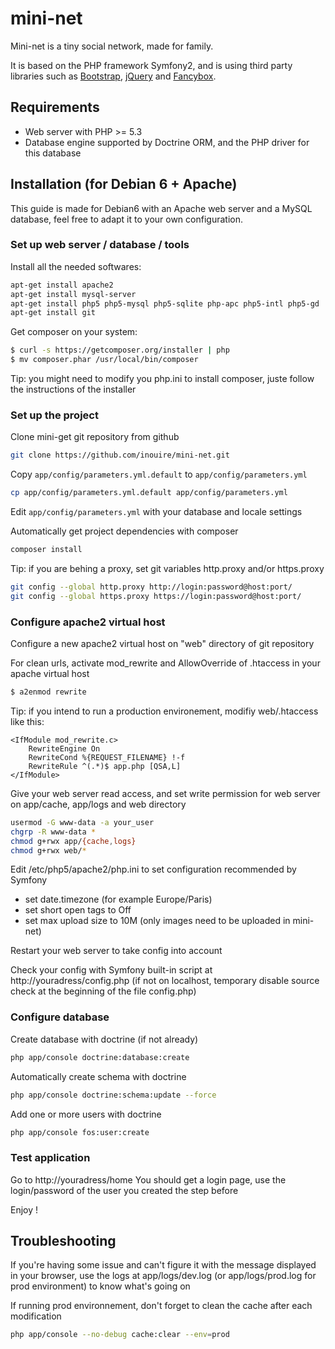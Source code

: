mini-net
========

Mini-net is a tiny social network, made for family.

It is based on the PHP framework Symfony2, and is using third party libraries such as [Bootstrap](http://twitter.github.com/bootstrap/), [jQuery](http://jquery.com/) and [Fancybox](http://fancyapps.com/fancybox/).

## Requirements

* Web server with PHP >= 5.3 
* Database engine supported by Doctrine ORM, and the PHP driver for this database

## Installation (for Debian 6 + Apache)

This guide is made for Debian6 with an Apache web server and a MySQL database, feel free to adapt it to your own configuration.

### Set up web server / database / tools

Install all the needed softwares:
``` bash
apt-get install apache2
apt-get install mysql-server
apt-get install php5 php5-mysql php5-sqlite php-apc php5-intl php5-gd
apt-get install git
```

Get composer on your system:
``` bash
$ curl -s https://getcomposer.org/installer | php
$ mv composer.phar /usr/local/bin/composer
```
Tip: you might need to modify you php.ini to install composer, juste follow the instructions of the installer

### Set up the project

Clone mini-get git repository from github
``` bash
git clone https://github.com/inouire/mini-net.git
```

Copy `app/config/parameters.yml.default` to `app/config/parameters.yml`
``` bash
cp app/config/parameters.yml.default app/config/parameters.yml
```

Edit `app/config/parameters.yml` with your database and locale settings

Automatically get project dependencies with composer
``` bash
composer install
```

Tip: if you are behing a proxy, set git variables http.proxy and/or https.proxy
``` bash
git config --global http.proxy http://login:password@host:port/
git config --global https.proxy https://login:password@host:port/
```

### Configure apache2 virtual host

Configure a new apache2 virtual host on "web" directory of git repository

For clean urls, activate mod_rewrite and AllowOverride of .htaccess in your apache virtual host
``` bash
$ a2enmod rewrite
```

Tip: if you intend to run a production environement, modifiy web/.htaccess like this:
```
<IfModule mod_rewrite.c>
    RewriteEngine On
    RewriteCond %{REQUEST_FILENAME} !-f
    RewriteRule ^(.*)$ app.php [QSA,L]
</IfModule>
```
 
Give your web server read access, and set write permission for web server on app/cache, app/logs and web directory
``` bash
usermod -G www-data -a your_user 
chgrp -R www-data *
chmod g+rwx app/{cache,logs}
chmod g+rwx web/*
```

Edit /etc/php5/apache2/php.ini to set configuration recommended by Symfony
* set date.timezone (for example Europe/Paris)
* set short open tags to Off
* set max upload size to 10M (only images need to be uploaded in mini-net)

Restart your web server to take config into account

Check your config with Symfony built-in script at http://youradress/config.php
(if not on localhost, temporary disable source check at the beginning of the file config.php)

### Configure database

Create database with doctrine (if not already) 
``` bash
php app/console doctrine:database:create
```

Automatically create schema with doctrine
 ``` bash
php app/console doctrine:schema:update --force
```

Add one or more users with doctrine
 ``` bash
php app/console fos:user:create
```

### Test application

Go to http://youradress/home
You should get a login page, use the login/password of the user you created the step before

Enjoy !

## Troubleshooting

If you're having some issue and can't figure it with the message displayed in your browser, use the logs at app/logs/dev.log (or app/logs/prod.log for prod environment) to know what's going on

If running prod environnement, don't forget to clean the cache after each modification
``` bash
php app/console --no-debug cache:clear --env=prod
```


